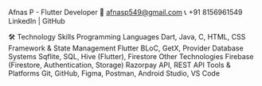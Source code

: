 Afnas P - Flutter Developer
📧 afnasp549@gmail.com
📞 +91 8156961549
LinkedIn | GitHub

🛠 Technology Skills
Programming Languages
Dart, Java, C, HTML, CSS
Framework & State Management
Flutter
BLoC, GetX, Provider
Database Systems
Sqflite, SQL, Hive (Flutter), Firestore
Other Technologies
Firebase (Firestore, Authentication, Storage)
Razorpay API, REST API
Tools & Platforms
Git, GitHub, Figma, Postman, Android Studio, VS Code
